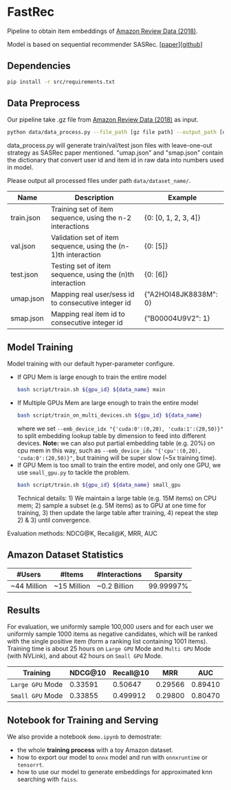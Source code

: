 # FastRec

Pipeline to obtain item embeddings of [Amazon Review Data (2018)](https://nijianmo.github.io/amazon/index.html).

Model is based on sequential recommender SASRec. [[paper](https://cseweb.ucsd.edu/~jmcauley/pdfs/icdm18.pdf)][[github](https://github.com/kang205/SASRec)]

## Dependencies

```bash
pip install -r src/requirements.txt
```

## Data Preprocess

Our pipeline take .gz file from [Amazon Review Data (2018)](https://nijianmo.github.io/amazon/index.html) as input. 

```bash
python data/data_process.py --file_path [gz file path] --output_path [output directory]
```

data_process.py will generate train/val/test json files with leave-one-out strategy as SASRec paper mentioned. "umap.json" and "smap.json" contain the dictionary that convert user id and item id in raw data into numbers used in model.

Please output all processed files under path `data/dataset_name/`.

| Name        | Description     | Example |
|-------------|--------------|---------------|
| train.json  | Training set of item sequence, using the n-2 interactions       | {0: [0, 1, 2, 3, 4]}   |
| val.json    | Validation set of item sequence, using the (n-1)th interaction  | {0: [5]}               |
| test.json   | Testing set of item sequence, using the (n)th interaction       | {0: [6]}               |
| umap.json   | Mapping real user/sess id to consecutive integer id             |  {"A2HOI48JK8838M": 0} |
| smap.json   | Mapping real item id to consecutive integer id                  | {"B00004U9V2": 1}      |




## Model Training

Model training with our default hyper-parameter configure.

- If GPU Mem is large enough to train the entire model
    ```bash
    bash script/train.sh ${gpu_id} ${data_name} main
    ```
- If Multiple GPUs Mem are large enough to train the entire model
    ```bash
    bash script/train_on_multi_devices.sh ${gpu_id} ${data_name}
    ```
    where we set `--emb_device_idx "{'cuda:0':(0,20), 'cuda:1':(20,50)}"` to split embedding lookup table by dimension to feed into different devices. 
    **Note:** we can also put partial embedding table (e.g. 20%) on cpu mem in this way, such as `--emb_device_idx "{'cpu':(0,20), 'cuda:0':(20,50)}"`, but training will be super slow (~5x training time).
- If GPU Mem is too small to train the entire model, and only one GPU, we use `small_gpu.py` to tackle the problem.
    ```bash
    bash script/train.sh ${gpu_id} ${data_name} small_gpu
    ```
    Technical details: 1) We maintain a large table (e.g. 15M items) on CPU mem;  2) sample a subset (e.g. 5M items) as to GPU at one time for training, 3) then update the large table after training, 4) repeat the step 2) & 3) until convergence.

Evaluation methods: NDCG@K, Recall@K, MRR, AUC


## Amazon Dataset Statistics

| #Users | #Items | #Interactions |  Sparsity |
|--------|--------|---------------|-----------|
| ~44 Million |  ~15 Million  | ~0.2 Billion |  99.99997% |

## Results

For evaluation, we uniformly sample 100,000 users and for each user we uniformly sample 1000 items as negative candidates, which will be ranked with the single positive item (form a ranking list containing 1001 items).
Training time is about 25 hours on `Large GPU` Mode and `Multi GPU` Mode (with NVLink), and about 42 hours on `Small GPU` Mode.

<!-- | Validation Set| 0.35626 | 0.52921 | 0.31500 | 0.90279 | -->

| Training | NDCG@10 | Recall@10 | MRR | AUC |
|--------|---------|-----------|-----|-----|
| `Large GPU` Mode | 0.33591 | 0.50647 | 0.29566 | 0.89410 |
| `Small GPU` Mode| 0.33855 | 0.499912 | 0.29800 | 0.80470 |

## Notebook for Training and Serving

We also provide a notebook `demo.ipynb` to demostrate:
- the whole **training process** with a toy Amazon dataset. 
- how to export our model to `onnx` model and run with `onnxruntime` or `tensorrt`.
- how to use our model to generate embeddings for approximated knn searching with `faiss`.
